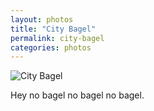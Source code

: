 ```yaml
---
layout: photos  
title: "City Bagel"  
permalink: city-bagel  
categories: photos
---
```


![City Bagel](http://jonkit.ca/cdn/city-bagel.jpeg)

Hey no bagel no bagel no bagel.